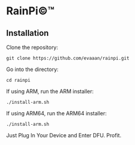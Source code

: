 # RainPi©™
## Installation
Clone the repository:
```
git clone https://github.com/evaaan/rainpi.git
```
Go into the directory:
```
cd rainpi
```
If using ARM, run the ARM installer:
```
./install-arm.sh
```
If using ARM64, run the ARM64 installer:
```
./install-arm.sh
```
Just Plug In Your Device and Enter DFU.
Profit.
